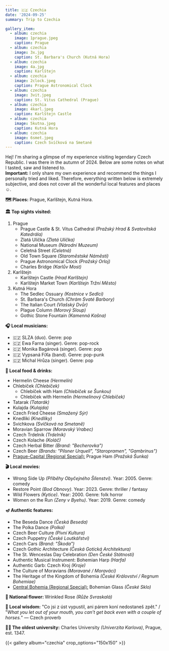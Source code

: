 ```yaml
---
title: 🇨🇿 Czechia
date: '2024-09-25'
summary: Trip to Czechia

gallery_item:
  - album: czechia
    image: 1prague.jpeg
    caption: Prague 
  - album: czechia
    image: 3x.jpg
    caption: St. Barbara's Church (Kutná Hora)
  - album: czechia
    image: 4a.jpg
    caption: Karlštejn  
  - album: czechia
    image: 2clock.jpeg
    caption: Prague Astronomical Clock 
  - album: czechia
    image: 3vit.jpeg
    caption: St. Vitus Cathedral (Prague)
  - album: czechia
    image: 4karl.jpeg
    caption: Karlštejn Castle 
  - album: czechia
    image: 5kutna.jpeg
    caption: Kutná Hora
  - album: czechia
    image: 6smet.jpeg
    caption: Czech Svíčková na Smetaně
---
```

Hej! I'm sharing a glimpse of my experience visiting legendary Czech Republic. I was there in the autumn of 2024. Below are some notes on what I tasted, saw and listened to.<br>
<b>Important:</b> I only share my own experience and recommend the things I personally tried and liked. Therefore, everything written below is extremely subjective, and does not cover all the wonderful local features and places ☺️.

<b>🗺 Places:</b> Prague, Karlštejn, Kutná Hora.<br>

<b>🏛 Top sights visited: </b>
1. Prague
    - Prague Castle & St. Vitus Cathedral <i>(Pražský Hrad & Svatovítská Katedrála)</i>
    - Zlatá Ulička <i>(Zlatá Ulička)</i>
    - National Museum <i>(Národní Muzeum)</i>
    - Celetná Street <i>(Celetná)</i>
    - Old Town Square <i>(Staroměstské Náměstí)</i>
    - Prague Astronomical Clock <i>(Pražský Orloj)</i>
    - Charles Bridge <i>(Karlův Most)</i>
2. Karlštejn
    - Karlštejn Castle <i>(Hrad Karlštejn)</i>
    - Karlštejn Market Town <i>(Karlštejn Tržní Město)</i>
3. Kutná Hora
    - The Sedlec Ossuary <i>(Kostnice v Sedlci)</i>
    - St. Barbara's Church <i>(Chrám Svaté Barbory)</i>
    - The Italian Court <i>(Vlašský Dvůr)</i>
    - Plague Column <i>(Morový Sloup)</i>
    - Gothic Stone Fountain <i>(Kamenná Kašna)</i>

<b>🎧 Local musicians: </b>
- 🇨🇿 SLZA (duo). Genre: pop
- 🇨🇿 Ewa Farna (singer). Genre: pop-rock
- 🇨🇿 Monika Bagárová (singer). Genre: pop
- 🇨🇿 Vypsaná FiXa (band). Genre: pop-punk
- 🇨🇿 Michal Hrůza (singer). Genre: pop


<b>🥘 Local food & drinks: </b>
- Hermelin Cheese <i>(Hermelín)</i>
- Chlebíček <i>(Chlebíček)</i>
  - Chlebíček with Ham <i>(Chlebíček se Šunkou)</i>
  - Chlebíček with Hermelin <i>(Hermelínový Chlebíček)</i>
- Tatarak <i>(Tatarák)</i>
- Kulajda <i>(Kulajda)</i>
- Czech Fried Cheese <i>(Smažený Sýr)</i>
- Knedliki <i>(Knedlíky)</i>
- Svichkova <i>(Svíčková na Smetaně)</i>
- Moravian Sparrow <i>(Moravský Vrabec)</i>
- Czech Trdelnik <i>(Trdelník)</i>
- Czech Kolache <i>(Koláč)</i>
- Czech Herbal Bitter <i>(Brand: "Becherovka")</i>
- Czech Beer <i>(Brands: "Pilsner Urquell", "Staropramen", "Gambrinus")</i>
- <u>Prague-Capital (Regional Special):</u> Prague Ham <i>(Pražská Šunka)</i>


<b>🎬 Local movies:</b>
- Wrong Side Up <i>(Příběhy Obyčejného Šílenství)</i>. Year: 2005. Genre: comedy
- Restore Point <i>(Bod Obnovy)</i>. Year: 2023. Genre: thriller / fantasy
- Wild Flowers <i>(Kytice)</i>. Year: 2000. Genre: folk horror
- Women on the Run <i>(Zeny v Byehu)</i>. Year: 2019. Genre: comedy


<b>🪔 Authentic features:</b>
- The Beseda Dance <i>(Česká Beseda)</i>
- The Polka Dance <i>(Polka)</i>
- Czech Beer Culture <i>(Pivní Kultura)</i>
- Czech Puppetry <i>(České Loutkářství)</i>
- Czech Cars <i>(Brand: "Škoda")</i>
- Czech Gothic Architecture <i>(Česká Gotická Architektura)</i>
- The St. Wenceslas Day Celebration <i>(Den České Státnosti)</i>
- Authentic Musical Instrument: Bohemian Harp <i>(Harfa)</i>
- Authentic Garb: Czech Kroj <i>(Kroje)</i>
- The Culture of Moravians <i>(Moravané / Moraváci)</i>
- The Heritage of the Kingdom of Bohemia <i>(České Království / Regnum Bohemiae)</i>
- <u>Central Bohemia (Regional Special):</u> Bohemian Glass <i>(České Sklo)</i>


<b>💐 National flower: </b> Wrinkled Rose <i>(Růže Svraskalá)</i>


<b>🦉 Local wisdom:</b> "Co jsi z úst vypustil, ani párem koní nedostaneš zpět." / "<i>What you let out of your mouth, you can't get back even with a couple of horses.</i>" — Czech proverb


<b>👨‍🎓 The oldest university:</b> Charles University <i>(Univerzita Karlova)</i>, Prague, est. 1347. 


{{< gallery album="czechia" crop_options="150x150" >}}
   


